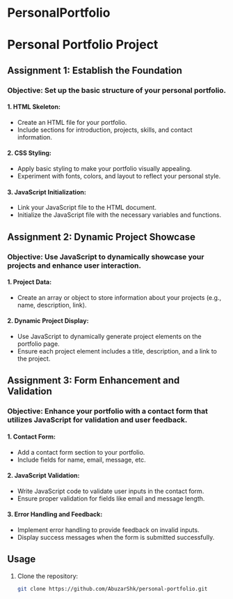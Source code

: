 # PersonalPortfolio

# Personal Portfolio Project

## Assignment 1: Establish the Foundation

### Objective: Set up the basic structure of your personal portfolio.

#### 1. HTML Skeleton:

- Create an HTML file for your portfolio.
- Include sections for introduction, projects, skills, and contact information.

#### 2. CSS Styling:

- Apply basic styling to make your portfolio visually appealing.
- Experiment with fonts, colors, and layout to reflect your personal style.

#### 3. JavaScript Initialization:

- Link your JavaScript file to the HTML document.
- Initialize the JavaScript file with the necessary variables and functions.

## Assignment 2: Dynamic Project Showcase

### Objective: Use JavaScript to dynamically showcase your projects and enhance user interaction.

#### 1. Project Data:

- Create an array or object to store information about your projects (e.g., name, description, link).

#### 2. Dynamic Project Display:

- Use JavaScript to dynamically generate project elements on the portfolio page.
- Ensure each project element includes a title, description, and a link to the project.

## Assignment 3: Form Enhancement and Validation

### Objective: Enhance your portfolio with a contact form that utilizes JavaScript for validation and user feedback.

#### 1. Contact Form:

- Add a contact form section to your portfolio.
- Include fields for name, email, message, etc.

#### 2. JavaScript Validation:

- Write JavaScript code to validate user inputs in the contact form.
- Ensure proper validation for fields like email and message length.

#### 3. Error Handling and Feedback:

- Implement error handling to provide feedback on invalid inputs.
- Display success messages when the form is submitted successfully.

## Usage

1. Clone the repository:

   ```bash
   git clone https://github.com/AbuzarShk/personal-portfolio.git
